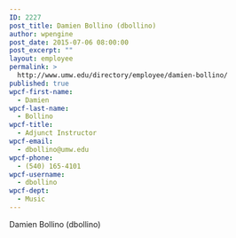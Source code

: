 ```yaml
---
ID: 2227
post_title: Damien Bollino (dbollino)
author: wpengine
post_date: 2015-07-06 08:00:00
post_excerpt: ""
layout: employee
permalink: >
  http://www.umw.edu/directory/employee/damien-bollino/
published: true
wpcf-first-name:
  - Damien
wpcf-last-name:
  - Bollino
wpcf-title:
  - Adjunct Instructor
wpcf-email:
  - dbollino@umw.edu
wpcf-phone:
  - (540) 165-4101
wpcf-username:
  - dbollino
wpcf-dept:
  - Music
---
```

Damien Bollino (dbollino)